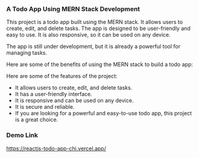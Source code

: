 ### A Todo App Using MERN Stack Development

This project is a todo app built using the MERN stack. It allows users to create, edit, and delete tasks. The app is designed to be user-friendly and easy to use. It is also responsive, so it can be used on any device.

The app is still under development, but it is already a powerful tool for managing tasks.

Here are some of the benefits of using the MERN stack to build a todo app:

Here are some of the features of the project:

* It allows users to create, edit, and delete tasks.
* It has a user-friendly interface.
* It is responsive and can be used on any device.
* It is secure and reliable.
* If you are looking for a powerful and easy-to-use todo app, this project is a great choice.


### Demo Link  
https://reactjs-todo-app-chi.vercel.app/
